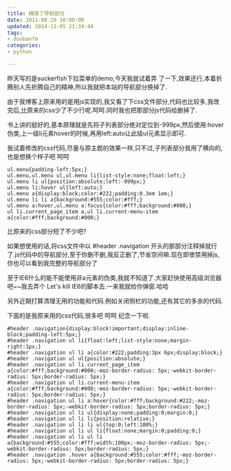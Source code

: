 ```yaml
---
title: 精简了导航部分
date: 2011-08-20 10:00:00
updated: 2014-11-05 21:34:44
tags: 
- doubanfm
categories: 
- python

---
```

昨天写的是suckerfish下拉菜单的demo,今天我就试着弄 了一下,效果还行,本着折腾别人先折腾自己的精神,所以我就把本站的导航部分换掉了.

由于我博客上原来用的是用js实现的,我又看了下css文件部分,代码也比较多,我改完后,比原来的css少了不少行呢.呵呵.同时我也把那部分js代码给删掉了.


<!--more-->


书上讲的挺好的,基本原理就是先将子列表部分绝对定位到-999px,然后使用:hover伪类,上一级li元素hover的时候,再用left:auto让此级ul元素显示即可.

我试着修改的css代码,尽量与原主题的效果一样,只不过,子列表部分我用了横向的,也是想换个样子吧 呵呵

    ul.menu{padding-left:5px;}
    ul.menu,ul.menu ul,ul.menu li{list-style:none;float:left;}
    ul.menu li ul{position:absolute;left:-999px;}
    ul.menu li:hover ul{left:auto;}
    ul.menu a{display:block;color:#222;padding:0.3em 1em;}
    ul.menu li li a{background:#555;color:#fff;}
    ul.menu a:hover,ul.menu a:focus{color:#fff;background:#000;}
    ul li.current_page_item a,ul li.current-menu-item a{color:#fff;background:#000;}
比原来的css部分短了不少吧?

如果想使用的话,将css文件中以 #header .navigation 开头的那部分注释掉就行了.js代码中的导航部分,至于你删不删,我反正删了,节省空间嘛.现在即使禁用掉js,你也可以看到我完整的导航部分了

至于IE6什么的能不能使用非a元素的伪类,我就不知道了.大家赶快使用高级浏览器吧~~我去弄个 Let's kill IE6的脚本去.一来我就给你弹窗.哈哈

另外近期打算清理无用的功能和代码.例如关闭侧栏的功能,还有其它的多余的代码.

下面的是我原来用的css代码,很多吧 呵呵 纪念一下啦.

    #header .navigation{display:block!important;display:inline-block;padding-left:5px;}
    #header .navigation ul li{float:left;list-style:none;margin-right:1px;}
    #header .navigation ul li a{color:#222;padding:3px 6px;display:block;}
    #header .navigation ul ul{position:absolute;}
    #header .navigation ul li.current_page_item a{color:#fff;background:#000;-moz-border-radius: 5px;-webkit-border-radius: 5px;border-radius: 5px;}
    #header .navigation ul li.current-menu-item a{color:#fff;background:#000;-moz-border-radius: 5px;-webkit-border-radius: 5px;border-radius: 5px;}
    #header .navigation ul li a:hover{color:#fff;background:#222;-moz-border-radius: 5px;-webkit-border-radius: 5px;border-radius: 5px;}
    #header .navigation ul li ul{display:none;padding:0;margin:0;}
    #header .navigation ul li li{position:relative;}
    #header .navigation ul li li ul{top:0;left:100%;}
    #header .navigation ul li ul li{float:none;margin:0;padding:0;}
    #header .navigation ul li ul li a{background:#555;color:#fff;width:100px;-moz-border-radius: 5px;-webkit-border-radius: 5px;border-radius: 5px;}
    #header .navigation .hover a{background:#555;color:#fff;-moz-border-radius: 5px;-webkit-border-radius: 5px;border-radius: 5px;}
